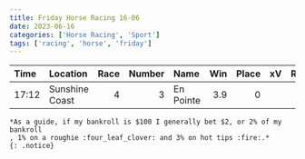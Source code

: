 ```yaml
---   
title: Friday Horse Racing 16-06   
date: 2023-06-16   
categories: ['Horse Racing', 'Sport']   
tags: ['racing', 'horse', 'friday']   
---
```



| Time   | Location       |   Race |   Number | Name      |   Win |   Place | xV   | Result   |
|:-------|:---------------|-------:|---------:|:----------|------:|--------:|:-----|:---------|
| 17:12  | Sunshine Coast |      4 |        3 | En Pointe |   3.9 |       0 |      |          |


	*As a guide, if my bankroll is $100 I generally bet $2, or 2% of my bankroll
	, 1% on a roughie :four_leaf_clover: and 3% on hot tips :fire:.*
	{: .notice}  
	